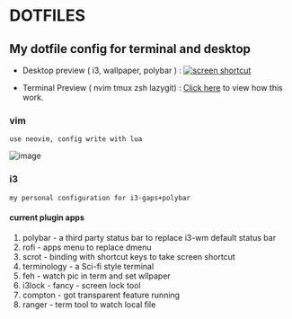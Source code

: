 <!-- markdownlint-disable MD013 MD033-->

# DOTFILES

## My dotfile config for terminal and desktop

- Desktop preview ( i3, wallpaper, polybar ) :
  [![screen shortcut](https://s1.ax1x.com/2018/10/10/iYxZkR.md.png)](https://imgchr.com/i/iYxZkR)

- Terminal Preview ( nvim tmux zsh lazygit) :
  [Click here](https://drive.google.com/file/d/1M6_sfxfztqIchVFZFh9LQTVj-Qond7QA/view?usp=sharing) to view how this
  work.

### vim

`use neovim, config write with lua`

![image](https://user-images.githubusercontent.com/34125917/156583231-99b29f5d-4e8e-47ae-aa6b-694214554b0d.png)


### i3

`my personal configuration for i3-gaps+polybar`

#### current plugin apps

1. polybar - a third party status bar to replace i3-wm default status bar
2. rofi - apps menu to replace dmenu
3. scrot - binding with shortcut keys to take screen shortcut
4. terminology - a Sci-fi style terminal
5. feh - watch pic in term and set wllpaper
6. i3lock - fancy - screen lock tool
7. compton - got transparent feature running
8. ranger - term tool to watch local file

